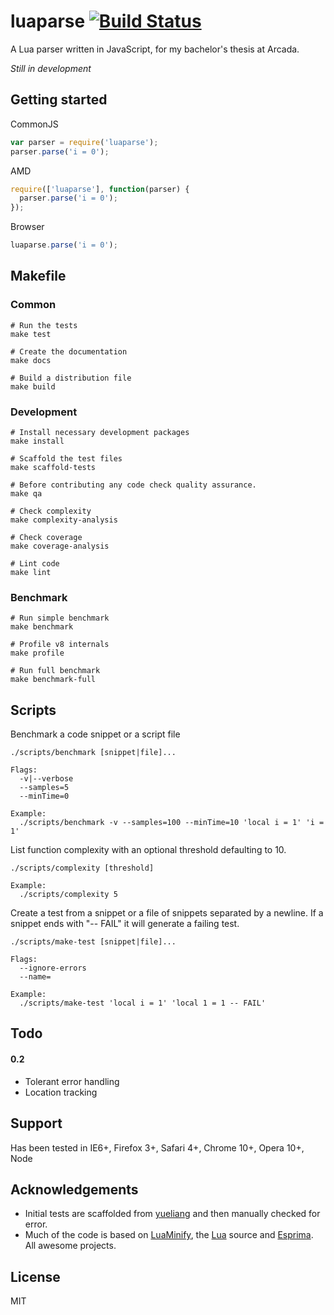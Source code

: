 # luaparse [![Build Status](https://travis-ci.org/oxyc/luaparse.png)](https://travis-ci.org/oxyc/luaparse)

A Lua parser written in JavaScript, for my bachelor's thesis at Arcada.

*Still in development*

## Getting started

CommonJS

```javascript
var parser = require('luaparse');
parser.parse('i = 0');
```

AMD

```javascript
require(['luaparse'], function(parser) {
  parser.parse('i = 0');
});
```

Browser

```javascript
luaparse.parse('i = 0');
```

## Makefile

### Common

    # Run the tests
    make test

    # Create the documentation
    make docs

    # Build a distribution file
    make build

### Development

    # Install necessary development packages
    make install

    # Scaffold the test files
    make scaffold-tests

    # Before contributing any code check quality assurance.
    make qa

    # Check complexity
    make complexity-analysis

    # Check coverage
    make coverage-analysis

    # Lint code
    make lint

### Benchmark

    # Run simple benchmark
    make benchmark

    # Profile v8 internals
    make profile

    # Run full benchmark
    make benchmark-full

## Scripts

Benchmark a code snippet or a script file

    ./scripts/benchmark [snippet|file]...

    Flags:
      -v|--verbose
      --samples=5
      --minTime=0

    Example:
      ./scripts/benchmark -v --samples=100 --minTime=10 'local i = 1' 'i = 1'

List function complexity with an optional threshold defaulting to 10.

    ./scripts/complexity [threshold]

    Example:
      ./scripts/complexity 5

Create a test from a snippet or a file of snippets separated by a newline.
If a snippet ends with "-- FAIL" it will generate a failing test.

    ./scripts/make-test [snippet|file]...

    Flags:
      --ignore-errors
      --name=

    Example:
      ./scripts/make-test 'local i = 1' 'local 1 = 1 -- FAIL'

## Todo

#### 0.2

- Tolerant error handling
- Location tracking

## Support

Has been tested in IE6+, Firefox 3+, Safari 4+, Chrome 10+, Opera 10+, Node

## Acknowledgements

* Initial tests are scaffolded from [yueliang][yueliang] and then manually checked for error.
* Much of the code is based on [LuaMinify][luaminify], the [Lua][lua] source and [Esprima][esprima]. All awesome projects.

## License

MIT

[luaminify]: https://github.com/stravant/LuaMinify
[yueliang]: http://yueliang.luaforge.net/
[lua]: http://www.lua.org
[esprima]: http://esprima.org
